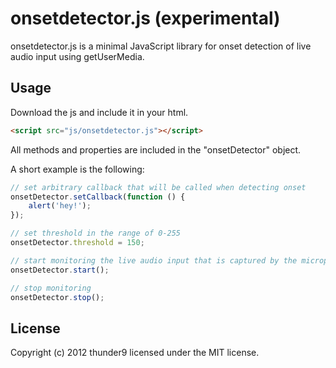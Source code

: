 # onsetdetector.js (experimental)

onsetdetector.js is a minimal JavaScript library for onset detection of live audio input using getUserMedia.

## Usage

Download the js and include it in your html.

```html
<script src="js/onsetdetector.js"></script>
```

All methods and properties are included in the "onsetDetector" object.

A short example is the following:

```js
// set arbitrary callback that will be called when detecting onset
onsetDetector.setCallback(function () {
    alert('hey!');
});

// set threshold in the range of 0-255
onsetDetector.threshold = 150;

// start monitoring the live audio input that is captured by the microphone
onsetDetector.start();

// stop monitoring
onsetDetector.stop();
```
## License
Copyright (c) 2012 thunder9 licensed under the MIT license.